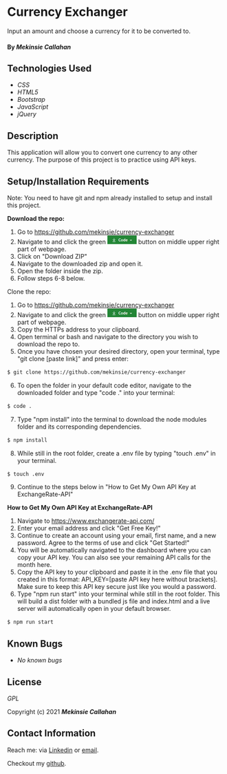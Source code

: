 # Currency Exchanger
Input an amount and choose a currency for it to be converted to. 

#### By _**Mekinsie Callahan**_

## Technologies Used

* _CSS_
* _HTML5_
* _Bootstrap_
* _JavaScript_
* _jQuery_

## Description
This application will allow you to convert one currency to any other currency. The purpose of this project is to practice using API keys. 

## Setup/Installation Requirements
Note: You need to have git and npm already installed to setup and install this project.

**Download the repo:**
1. Go to https://github.com/mekinsie/currency-exchanger
2. Navigate to and click the green  <img src="assets/images/code-button.PNG" alt="code" height="20"> button on middle upper right part of webpage.
3. Click on "Download ZIP"
4. Navigate to the downloaded zip and open it.
5. Open the folder inside the zip.
6. Follow steps 6-8 below.

Clone the repo:
1. Go to https://github.com/mekinsie/currency-exchanger
2. Navigate to and click the green <img src="assets/images/code-button.PNG" alt="code" height="20"> button on middle upper right part of webpage.
3. Copy the HTTPs address to your clipboard.
4. Open terminal or bash and navigate to the directory you wish to download the repo to.
5. Once you have chosen your desired directory, open your terminal, type "git clone [paste link]" and press enter:
```bash 
$ git clone https://github.com/mekinsie/currency-exchanger
```
6. To open the folder in your default code editor, navigate to the downloaded folder and type "code ." into your terminal:
``` bash
$ code .
```
7. Type "npm install" into the terminal to download the node modules folder and its corresponding dependencies. 
``` bash
$ npm install
```
8. While still in the root folder, create a .env file by typing "touch .env" in your terminal.
``` bash
$ touch .env
```
9. Continue to the steps below in "How to Get My Own API Key at ExchangeRate-API"

**How to Get My Own API Key at ExchangeRate-API**
1. Navigate to https://www.exchangerate-api.com/
2. Enter your email address and click "Get Free Key!"
3. Continue to create an account using your email, first name, and a new password. Agree to the terms of use and click "Get Started!"
4. You will be automatically navigated to the dashboard where you can copy your API key. You can also see your remaining API calls for the month here. 
5. Copy the API key to your clipboard and paste it in the .env file that you created in this format: API_KEY=[paste API key here without brackets]. Make sure to keep this API key secure just like you would a password.
6. Type "npm run start" into your terminal while still in the root folder. This will build a dist folder with a bundled js file and index.html and a live server will automatically open in your default browser.
``` bash
$ npm run start
```

## Known Bugs

* _No known bugs_

## License
_GPL_

Copyright (c) 2021 **_Mekinsie Callahan_**

## Contact Information
Reach me: via <a href="https://www.linkedin.com/in/mekinsie/" target="_blank">Linkedin</a> or <a href="mailto:mekinsie.aja@gmail.com" target="_blank">email</a></li>.

Checkout my <a href="https://github.com/mekinsie" target="_blank">github</a>.
